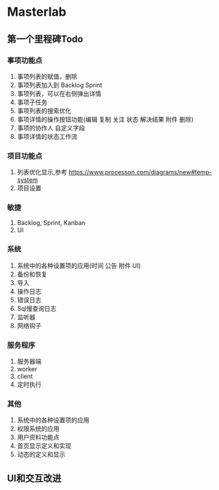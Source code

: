 # Masterlab


## 第一个里程碑Todo

### 事项功能点
1. 事项列表的赋值，删除
2. 事项列表加入到 Backlog Sprint
3. 事项列表，可以在右侧弹出详情
4. 事项子任务
5. 事项列表的搜索优化
6. 事项详情的操作按钮功能(编辑 复制 关注 状态 解决结果 附件 删除)
7. 事项的协作人 自定义字段
8. 事项详情的状态工作流

### 项目功能点
1. 列表优化显示,参考 https://www.processon.com/diagrams/new#temp-system
2. 项目设置

### 敏捷
1. Backlog, Sprint, Kanban
2. UI

### 系统
1. 系统中的各种设置项的应用(时间 公告 附件 UI)
2. 备份和恢复
3. 导入
4. 操作日志
5. 错误日志
6. Sql慢查询日志
7. 监听器
8. 网络钩子

### 服务程序
1. 服务器端
2. worker
3. client
4. 定时执行

### 其他
1. 系统中的各种设置项的应用
2. 权限系统的应用
3. 用户资料功能点
4. 首页显示定义和实现
5. 动态的定义和显示

## UI和交互改进





